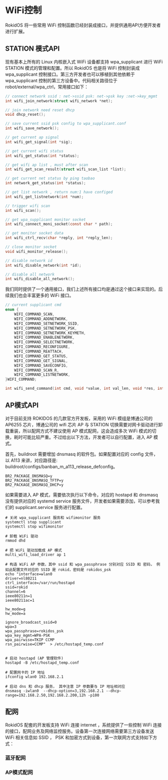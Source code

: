 # WiFi控制

RokidOS 将一些常用 WiFi 控制函数已经封装成接口，并提供通用API方便开发者进行扩展。

## STATION 模式API

现有基本上所有的 Linux 内核嵌入式 WiFi 设备都支持 wpa\_supplicant 进行 WiFi STATION 模式的管理和配置。所以 RokidOS 也是将 WiFi 控制封装成 wpa\_supplicant 控制接口。第三方开发者也可以移植到其他依赖于 wpa\_supplicant 控制的第三方设备中。代码相关路径位于 robot/external/wpa\_ctrl，常用接口如下：

```c
// connect network ssid : net->ssid psk: net->psk key :net->key_mgmt
int wifi_join_network(struct wifi_network *net);

// join network need reset dhcp
void dhcp_reset();

// save current ssid psk config to wpa_supplicant.conf
int wifi_save_network();

// get current ap signal
int wifi_get_signal(int *sig);

// get current wifi status
int wifi_get_status(int *status);

// get wifi ap list , must after scan 
int wifi_get_scan_result(struct wifi_scan_list *list);

// get current net status by ping taobao
int network_get_status(int *status);

// get list network , return num:1 have configed
int wifi_get_listnetwork(int *num);

// trigger wifi scan 
int wifi_scan();

// get wpa_supplicant monitor socket
int wifi_connect_moni_socket(const char * path);

// get monitor socket data
int wifi_ctrl_recv(char *reply, int *reply_len);

// close monitor socket
void wifi_monitor_release();

// disable network id 
int wifi_disable_network(int *id);

// disable all network
int wifi_disable_all_network();

```

我们同时提供了一个通用接口，我们上述所有接口均是通过这个接口来实现的。后续我们也会丰富更多的 WiFi 接口。

```c
// current supplicant cmd
enum {
    WIFI_COMMAND_SCAN,
    WIFI_COMMAND_ADDNETWORK,
    WIFI_COMMAND_SETNETWORK_SSID,
    WIFI_COMMAND_SETNETWORK_PSK,
    WIFI_COMMAND_SETNETWORK_KEYMETH,
    WIFI_COMMAND_ENABLENETWORK,
    WIFI_COMMAND_SELECTNETWORK,
    WIFI_COMMAND_RECONFIGURE,
    WIFI_COMMAND_REATTACH,
    WIFI_COMMAND_GET_STATUS,
    WIFI_COMMAND_GET_SIGNAL,
    WIFI_COMMAND_SAVECONFIG,
    WIFI_COMMAND_SCAN_R,
    WIFI_COMMAND_LISTNETWORK,
}WIFI_COMMAND;

int wifi_send_command(int cmd, void *value, int val_len, void *res, int res_len);
```

## AP模式API

对于目前支持 ROKIDOS 的几款官方开发板，采用的 WiFi 模组是博通公司的 AP6255 芯片，博通公司的 wifi 芯片 AP 与 STATION 切换需要对网卡驱动进行卸载重装，所以配网方式不建议使用 AP 模式配网，这会造成多次 WiFi 模式的切换，耗时可能比较严重。不过给出以下方法，开发者可以自行配置，进入 AP 模式。

首先，buildroot 需要增加 dnsmasq 的软件包。如果配置对应的 config 文件， 以 A113 来讲，对应路径是: buildroot/configs/banban\_m\_a113\_release\_defconfig。

```shell
BR2_PACKAGE_DNSMASQ=y
BR2_PACKAGE_DNSMASQ_TFTP=y
BR2_PACKAGE_DNSMASQ_DHCP=y
```

如果需要进入 AP 模式，需要依次执行以下命令，对应的 hostapd 和 dnsmasq 没有提供对应的 systemd service 服务文件，开发者如果需要添加，可以参考我们的 supplicant.service 服务进行配置。

```shell
# 关闭 wpa_supplicant 服务和 wifimonitor 服务
systemctl stop supplicant
systemctl stop wifimonitor

# 卸载 WiFi 驱动
rmmod dhd

# 把 WiFi 驱动加载成 AP 模式
multi_wifi_load_driver ap 1

# 构造 WiFi AP 参数，其中 ssid 和 wpa_passphrase 分别对应 SSID 和 密码， 例如此配置文件对应的 SSID 是 rokid，密码是 rokidos_psk
echo "interface=wlan0
driver=nl80211
ctrl_interface=/var/run/hostapd
ssid=rokid
channel=6
ieee80211n=1
ieee80211ac=1

hw_mode=g
hw_mode=a

ignore_broadcast_ssid=0
wpa=3
wpa_passphrase=rokidos_psk
wpa_key_mgmt=WPA-PSK
wpa_pairwise=TKIP CCMP
rsn_pairwise=CCMP"  > /etc/hostapd_temp.conf


# 启动 hostapd (AP 管理软件)
hostapd -B /etc/hostapd_temp.conf

# 配置网卡的 IP 地址
ifconfig wlan0 192.168.2.1

# 启动 dns 和 dhcp 服务， 其中注意 IP 参数要与 IP 地址相对应
dnsmasq -iwlan0  --dhcp-option=3,192.168.2.1 --dhcp-range=192.168.2.50,192.168.2.200,12h -p100
```

## 配网

RokidOS 配套的开发板支持 WiFi 连接 internet ，系统提供了一些控制 WiFi 连接的接口，配网业务及网络监控服务。设备第一次连接网络需要第三方设备发送 WiFi 相关信息如 SSID ， PSK 和加密方式到设备，第一次联网方式支持如下方式：

### 蓝牙配网

### AP模式配网



